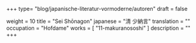 +++
type= "blog/japanische-literatur-vormoderne/autoren"
draft = false

weight = 10
title = "Sei Shōnagon"
japanese = "清 少納言"
translation = ""
occupation = "Hofdame"
works = [
  "11-makuranososhi"
]
description = ""
+++

